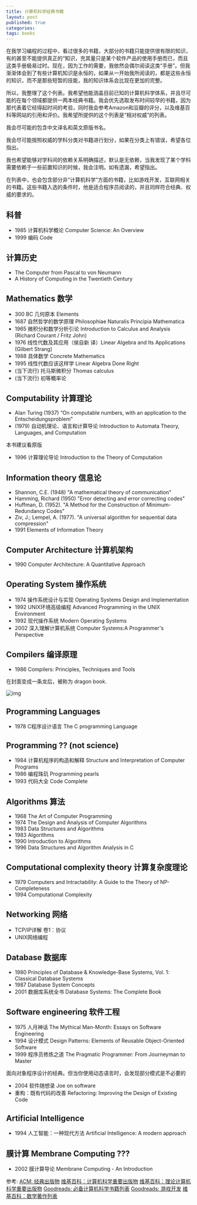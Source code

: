 ```yaml
---
title: 计算机科学经典书籍
layout: post
published: true
categories:
tags: books
---
```


在我学习编程的过程中，看过很多的书籍，大部分的书籍只能提供很有限的知识，有的甚至不能提供真正的“知识，充其量只是某个软件产品的使用手册而已，而且这类手册极易过时。现在，因为工作的需要，我依然会偶尔阅读这类“手册”。但我渐渐体会到了有些计算机知识是永恒的，如果从一开始我所阅读的，都是这些永恒的知识，而不是那些短暂的技能，我的知识体系会比现在更加的完整。

所以，我整理了这个列表。我希望他能涵盖目前已知的计算机科学体系，并且尽可能的在每个领域都提供一两本经典书籍。我会优先选取发布时间较早的书籍，因为那代表着它经得起时间的考验，同时我会参考Amazon和豆瓣的评分，以及维基百科等网站的引用和评价。我希望所提供的这个列表是“相对权威”的列表。

我会尽可能的包含中文译名和英文原版书名。

我会尽可能按照权威的学科分类对书籍进行划分，如果在分类上有错误，希望各位指出。

我也希望能够对学科间的依赖关系明确描述，默认是无依赖，当我发现了某个学科需要依赖于一些前置知识的时候，我会注明。如有遗漏，希望指出。

在列表中，也会包含部分非“计算机科学”方面的书籍，比如游戏开发，互联网相关的书籍。这些书籍入选的条件时，他是适合程序员阅读的，并且同样符合经典、权威的要求的。

## 科普
* 1985 计算机科学概论 Computer Science: An Overview
* 1999 编码 Code

## 计算历史
* The Computer from Pascal to von Neumann
* A History of Computing in the Twentieth Century

## Mathematics 数学
* 300 BC 几何原本 Elements
* 1687 自然哲学的数学原理 Philosophiae Naturalis Principia Mathematica
* 1965 微积分和数学分析引论 Introduction to Calculus and Analysis (Richard Courant / Fritz John)
* 1976 线性代数及其应用（侯自新 译）Linear Algebra and Its Applications (Gilbert Strang)
* 1988 具体数学 Concrete Mathematics
* 1995 线性代数应该这样学 Linear Algebra Done Right
* (当下流行) 托马斯微积分 Thomas calculus
* (当下流行) 初等概率论

## Computability 计算理论
* Alan Turing (1937) “On computable numbers, with an application to the Entscheidungsproblem”
* (1979) 自动机理论、语言和计算导论  Introduction to Automata Theory, Languages, and Computation

本书建议看原版

* 1996 计算理论导论 Introduction to the Theory of Computation

## Information theory 信息论
* Shannon, C.E. (1948)  "A mathematical theory of communication"
* Hamming, Richard (1950) "Error detecting and error correcting codes"
* Huffman, D. (1952). "A Method for the Construction of Minimum-Redundancy Codes"
* Ziv, J.; Lempel, A. (1977). "A universal algorithm for sequential data compression"
* 1991 Elements of Information Theory

## Computer Architecture 计算机架构
* 1990 Computer Architecture: A Quantitative Approach

## Operating System 操作系统
* 1974 操作系统设计与实现 Operating Systems Design and Implementation
* 1992 UNIX环境高级编程 Advanced Programming in the UNIX Environment
* 1992 现代操作系统 Modern Operating Systems
* 2002 深入理解计算机系统 Computer Systems:A Programmer's Perspective

## Compilers 编译原理
* 1986 Compilers: Principles, Techniques and Tools

在封面变成一条龙后，被称为 dragon book.

![img](http://images.gr-assets.com/books/1387666736l/703102.jpg)

## Programming Languages
* 1978 C程序设计语言 The C programming Language

## Programming ?? (not science)
* 1984 计算机程序的构造和解释 Structure and Interpretation of Computer Programs
* 1986 编程珠玑 Programming pearls
* 1993 代码大全 Code Complete

## Algorithms 算法
* 1968 The Art of Computer Programming
* 1974 The Design and Analysis of Computer Algorithms
* 1983 Data Structures and Algorithms
* 1983 Algorithms
* 1990 Introduction to Algorithms
* 1996 Data Structures and Algorithm Analysis in C

## Computational complexity theory 计算复杂度理论
* 1979 Computers and Intractability: A Guide to the Theory of NP-Completeness
* 1994 Computational Complexity

## Networking 网络
* TCP/IP详解 卷1：协议
* UNIX网络编程

## Database 数据库
* 1980 Principles of Database & Knowledge-Base Systems, Vol. 1: Classical Database Systems
* 1987 Database System Concepts
* 2001 数据库系统全书 Database Systems: The Complete Book

## Software engineering 软件工程
* 1975 人月神话 The Mythical Man-Month: Essays on Software Engineering
* 1994 设计模式 Design Patterns: Elements of Reusable Object-Oriented Software
* 1999 程序员修炼之道 The Pragmatic Programmer: From Journeyman to Master

面向对象程序设计的经典。但当你使用动态语言时，会发现部分模式是不必要的

* 2004 软件随想录 Joe on software
* 重构：既有代码的改善 Refactoring: Improving the Design of Existing Code

## Artificial Intelligence
* 1994 人工智能：一种现代方法 Artificial Intelligence: A modern approach

## 膜计算 Membrane Computing ???
* 2002 膜计算导论 Membrane Computing - An Introduction


参考:
[ACM: 经典出版物](http://dl.acm.org/classics.cfm)
[维基百科：计算机科学重要出版物](https://en.wikipedia.org/wiki/List_of_important_publications_in_computer_science)
[维基百科：理论计算机科学重要出版物](https://en.wikipedia.org/wiki/List_of_important_publications_in_theoretical_computer_science)
[Goodreads: 必备计算机科学书籍列表](http://www.goodreads.com/list/show/2205.Essential_Books_of_Computer_Science)
[Goodreads: 游戏开发](https://www.goodreads.com/shelf/show/game-development)
[维基百科：数学著作列表](https://zh.wikipedia.org/wiki/数学著作列表)
